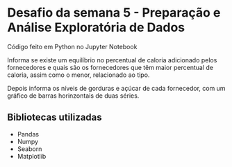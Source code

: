# Desafio da semana 5 - Preparação e Análise Exploratória de Dados

Código feito em Python no Jupyter Notebook

Informa se existe um equilíbrio no percentual de caloria adicionado pelos fornecedores e quais são os fornecedores que têm maior percentual de caloria, assim como o menor, relacionado ao tipo.

Depois informa os níveis de gorduras e açúcar de cada fornecedor, com um gráfico de barras horinzontais de duas séries.

## Bibliotecas utilizadas

- Pandas
- Numpy
- Seaborn
- Matplotlib
